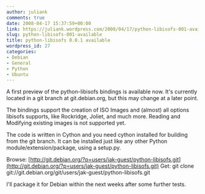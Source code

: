 ```yaml
---
author: juliank
comments: true
date: 2008-04-17 15:37:59+00:00
link: https://juliank.wordpress.com/2008/04/17/python-libisofs-001-available/
slug: python-libisofs-001-available
title: python-libisofs 0.0.1 available
wordpress_id: 27
categories:
- Debian
- General
- Python
- Ubuntu
---
```


A first preview of the python-libisofs bindings is available now. It's currently located in a git branch at git.debian.org, but this may change at a later point.

The bindings support the creation of ISO Images and  (almost) all options libisofs supports, like Rockridge, Joliet, and much more. Reading and Modifying existing images is not supported yet.

The code is written in Cython and you need cython installed for building from the git branch. It can be installed just like any other Python module/extension/package, using a setup.py.

Browse: [http://git.debian.org/?p=users/jak-guest/python-libisofs.git](http://git.debian.org/?p=users/jak-guest/python-libisofs.git)
Get: git clone git://git.debian.org/git/users/jak-guest/python-libisofs.git

I'll package it for Debian within the next weeks after some further tests.
